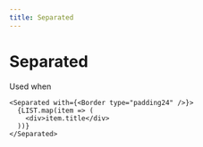 ```yaml
---
title: Separated
---
```


# Separated

Used when

```tsx
<Separated with={<Border type="padding24" />}>
  {LIST.map(item => (
    <div>item.title</div>
  ))}
</Separated>
```
